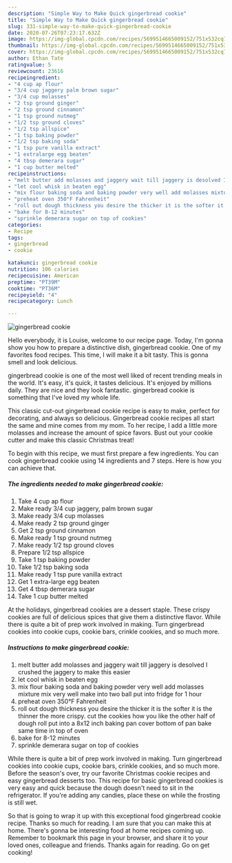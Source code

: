 ```yaml
---
description: "Simple Way to Make Quick gingerbread cookie"
title: "Simple Way to Make Quick gingerbread cookie"
slug: 331-simple-way-to-make-quick-gingerbread-cookie
date: 2020-07-26T07:23:17.632Z
image: https://img-global.cpcdn.com/recipes/5699514665009152/751x532cq70/gingerbread-cookie-recipe-main-photo.jpg
thumbnail: https://img-global.cpcdn.com/recipes/5699514665009152/751x532cq70/gingerbread-cookie-recipe-main-photo.jpg
cover: https://img-global.cpcdn.com/recipes/5699514665009152/751x532cq70/gingerbread-cookie-recipe-main-photo.jpg
author: Ethan Tate
ratingvalue: 5
reviewcount: 23616
recipeingredient:
- "4 cup ap flour"
- "3/4 cup jaggery palm brown sugar"
- "3/4 cup molasses"
- "2 tsp ground ginger"
- "2 tsp ground cinnamon"
- "1 tsp ground nutmeg"
- "1/2 tsp ground cloves"
- "1/2 tsp allspice"
- "1 tsp baking powder"
- "1/2 tsp baking soda"
- "1 tsp pure vanilla extract"
- "1 extralarge egg beaten"
- "4 tbsp demerara sugar"
- "1 cup butter melted"
recipeinstructions:
- "melt butter add molasses and jaggery wait till jaggery is desolved I crushed the jaggery to make this easier"
- "let cool whisk in beaten egg"
- "mix flour baking soda and baking powder very well add molasses mixture mix very well make into two ball put into fridge for 1 hour"
- "preheat oven 350°F Fahrenheit"
- "roll out dough thickness you desire the thicker it is the softer it is the thinner the more  crispy. cut the cookies how you like the other half of dough roll put into a  8x12 inch baking pan cover bottom of pan bake same time in top of oven"
- "bake for 8-12 minutes"
- "sprinkle demerara sugar on top of cookies"
categories:
- Recipe
tags:
- gingerbread
- cookie

katakunci: gingerbread cookie 
nutrition: 106 calories
recipecuisine: American
preptime: "PT39M"
cooktime: "PT36M"
recipeyield: "4"
recipecategory: Lunch

---
```



![gingerbread cookie](https://img-global.cpcdn.com/recipes/5699514665009152/751x532cq70/gingerbread-cookie-recipe-main-photo.jpg)

Hello everybody, it is Louise, welcome to our recipe page. Today, I'm gonna show you how to prepare a distinctive dish, gingerbread cookie. One of my favorites food recipes. This time, I will make it a bit tasty. This is gonna smell and look delicious.

gingerbread cookie is one of the most well liked of recent trending meals in the world. It's easy, it's quick, it tastes delicious. It's enjoyed by millions daily. They are nice and they look fantastic. gingerbread cookie is something that I've loved my whole life.

This classic cut-out gingerbread cookie recipe is easy to make, perfect for decorating, and always so delicious. Gingerbread cookie recipes all start the same and mine comes from my mom. To her recipe, I add a little more molasses and increase the amount of spice favors. Bust out your cookie cutter and make this classic Christmas treat!


To begin with this recipe, we must first prepare a few ingredients. You can cook gingerbread cookie using 14 ingredients and 7 steps. Here is how you can achieve that.

<!--inarticleads1-->

##### The ingredients needed to make gingerbread cookie:

1. Take 4 cup ap flour
1. Make ready 3/4 cup jaggery, palm brown sugar
1. Make ready 3/4 cup molasses
1. Make ready 2 tsp ground ginger
1. Get 2 tsp ground cinnamon
1. Make ready 1 tsp ground nutmeg
1. Make ready 1/2 tsp ground cloves
1. Prepare 1/2 tsp allspice
1. Take 1 tsp baking powder
1. Take 1/2 tsp baking soda
1. Make ready 1 tsp pure vanilla extract
1. Get 1 extra-large egg beaten
1. Get 4 tbsp demerara sugar
1. Take 1 cup butter melted


At the holidays, gingerbread cookies are a dessert staple. These crispy cookies are full of delicious spices that give them a distinctive flavor. While there is quite a bit of prep work involved in making. Turn gingerbread cookies into cookie cups, cookie bars, crinkle cookies, and so much more. 

<!--inarticleads2-->

##### Instructions to make gingerbread cookie:

1. melt butter add molasses and jaggery wait till jaggery is desolved I crushed the jaggery to make this easier
1. let cool whisk in beaten egg
1. mix flour baking soda and baking powder very well add molasses mixture mix very well make into two ball put into fridge for 1 hour
1. preheat oven 350°F Fahrenheit
1. roll out dough thickness you desire the thicker it is the softer it is the thinner the more  crispy. cut the cookies how you like the other half of dough roll put into a  8x12 inch baking pan cover bottom of pan bake same time in top of oven
1. bake for 8-12 minutes
1. sprinkle demerara sugar on top of cookies


While there is quite a bit of prep work involved in making. Turn gingerbread cookies into cookie cups, cookie bars, crinkle cookies, and so much more. Before the season&#39;s over, try our favorite Christmas cookie recipes and easy gingerbread desserts too. This recipe for basic gingerbread cookies is very easy and quick because the dough doesn&#39;t need to sit in the refrigerator. If you&#39;re adding any candies, place these on while the frosting is still wet. 

So that is going to wrap it up with this exceptional food gingerbread cookie recipe. Thanks so much for reading. I am sure that you can make this at home. There's gonna be interesting food at home recipes coming up. Remember to bookmark this page in your browser, and share it to your loved ones, colleague and friends. Thanks again for reading. Go on get cooking!
